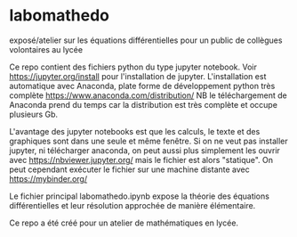 # labomathedo
exposé/atelier sur les équations différentielles pour un public de collègues volontaires au lycée

Ce repo contient des fichiers python du type jupyter notebook.  Voir https://jupyter.org/install pour l'installation de jupyter.
L'installation est automatique avec Anaconda, plate forme de développement python très complète 
https://www.anaconda.com/distribution/
NB le téléchargement de Anaconda prend du temps car la distribution est très complète et occupe plusieurs Gb.

L'avantage des jupyter notebooks est que les calculs, le texte et des graphiques sont dans une seule et même fenêtre.
Si on ne veut pas installer jupyter,  ni télécharger anaconda, on peut aussi plus simplement les ouvrir avec https://nbviewer.jupyter.org/ mais le fichier est alors "statique".
On peut cependant  exécuter  le fichier sur une machine distante avec https://mybinder.org/

Le fichier principal labomathedo.ipynb expose la théorie des équations différentielles et leur résolution approchée de manière élémentaire.

Ce repo a été créé pour un atelier de mathématiques en lycée.
